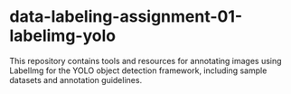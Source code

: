# data-labeling-assignment-01-labelimg-yolo
This repository contains tools and resources for annotating images using LabelImg for the YOLO object detection framework, including sample datasets and annotation guidelines.

